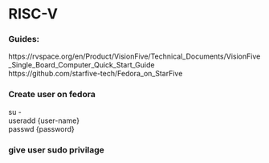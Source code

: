 # RISC-V

### Guides:
<p>https://rvspace.org/en/Product/VisionFive/Technical_Documents/VisionFive_Single_Board_Computer_Quick_Start_Guide<br>
https://github.com/starfive-tech/Fedora_on_StarFive
</p>

### Create user on fedora
<p>su - <br>
useradd {user-name}<br>
passwd {password}</p>

### give user sudo privilage



